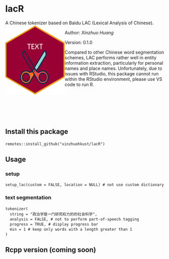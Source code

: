 # lacR #
A Chinese tokenizer based on Baidu LAC (Lexical Analysis of Chinese).
<img align='left' src="lacR.png" width="188">        
                                    
Author: *Xinzhuo Huang*

Version: 0.1.0

Compared to other Chinese word segmentation schemes, LAC performs rather 
well in entity information extraction, particularly for personal names and 
place names. Unfortunately, due to issues with RStudio, this package 
cannot run within the RStudio environment, please use VS code to run R.

<br>
<br>
<br>
<br>
<br>

## Install this package

```
remotes::install_github("xinzhuohkust/lacR")
```
## Usage
### setup
```
setup_lac(custom = FALSE, location = NULL) # not use custom dictionary
```
### text segmentation
```
tokenizer(
  string = "政治学是一门研究权力的的社会科学",
  analysis = FALSE, # not to perform part-of-speech tagging
  progress = TRUE, # display progress bar
  min = 1 # keep only words with a length greater than 1
)
```
## Rcpp version (coming soon)



